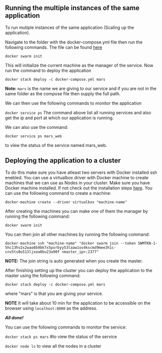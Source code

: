 ## Running the multiple instances of the same application
To run mutiple instances of the same application (Scaling up the application).

Navigate to the folder with the docker-compose.yml file then run the following commands. The file can be found [here](https://github.com/Emilliato/honours_project/blob/master/RUN/docker-compose.yml)

  ```docker swarm init```

This will initialize the current machine as the manager of the service. Now run the command to deploy the application

  ```docker stack deploy -c docker-compose.yml mars```

**Note:** ``mars`` is the name we are giving to our service and if you are not in the same folder as the compose file then supply the full path. 

We can then use the following commands to monitor the application
 
```docker service ps```
The command above list all running services and also get the ip and port at which our application is running.

We can also use the command:
 
 ```docker service ps mars_web```
 
 to view the status of the service named mars_web. 
 
 ## Deploying the application to a cluster
To do this make sure you have atleast two servers with Docker installed ssh enebled. You can use a virtualbox driver with Docker machine to create machines that we can use as Nodes in your cluster. Make sure you have Docker machine installed. If not check out the installation steps [here](https://docs.docker.com/machine/install-machine/). You can use the following command to create a machine: 

```docker-machine create --driver virtualbox "machine-name"```

After creating the machines you can make one of them the manager by running the following command:

```docker swarm init```

You can then join all other machines by running the following command:

```docker-machine ssh "machine-name" "docker swarm join --token SWMTKN-1-5hc13hv2x2wao8b9bk7x5porbyy53laaw1ov4kscmd9mee3h1c-cnv5ts0o513ljxoa0bu23a90f <master_ip>:2377"```

**NOTE:** The join string is auto generated when you create the master.

After finishing setting up the cluster you can deploy the application to the master using the following command:

``docker stack deploy -c docker-compose.yml mars``

where "mars" is that you are giving your service.

**NOTE** It will take about 10 min for the application to be accessible on the browser using ```localhost:8000``` as the address.

***All done!***

You can use the following commands to monitor the service:

```docker stack ps mars``` #to view the status of the service

```docker node ls``` to view all the nodes in a cluster

